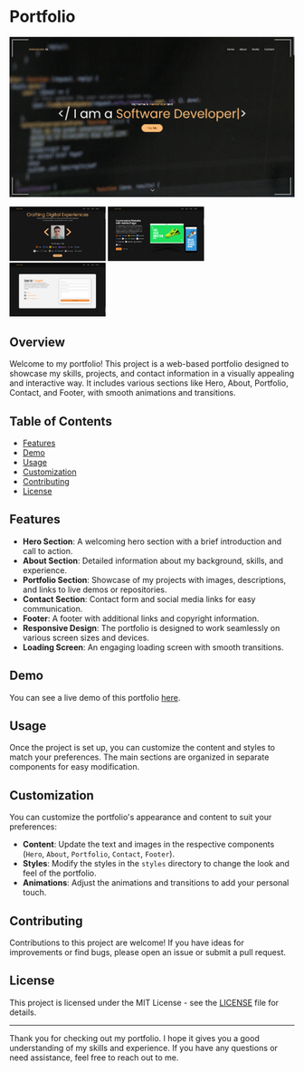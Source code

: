 # Portfolio

![Portfolio](Screenshot.png)

<p>
  <img src="Screenshot_2.png" alt="Screenshot 2" width="170">
  <img src="Screenshot_3.png" alt="Screenshot 3" width="170">
  <img src="Screenshot_4.png" alt="Screenshot 4" width="170">
</p>

## Overview

Welcome to my portfolio! This project is a web-based portfolio designed to showcase my skills, projects, and contact information in a visually appealing and interactive way. It includes various sections like Hero, About, Portfolio, Contact, and Footer, with smooth animations and transitions.

## Table of Contents

- [Features](#features)
- [Demo](#demo)
- [Usage](#usage)
- [Customization](#customization)
- [Contributing](#contributing)
- [License](#license)

## Features

- **Hero Section**: A welcoming hero section with a brief introduction and call to action.
- **About Section**: Detailed information about my background, skills, and experience.
- **Portfolio Section**: Showcase of my projects with images, descriptions, and links to live demos or repositories.
- **Contact Section**: Contact form and social media links for easy communication.
- **Footer**: A footer with additional links and copyright information.
- **Responsive Design**: The portfolio is designed to work seamlessly on various screen sizes and devices.
- **Loading Screen**: An engaging loading screen with smooth transitions.

## Demo

You can see a live demo of this portfolio [here](https://cojadev.github.io/Portfolio).

## Usage

Once the project is set up, you can customize the content and styles to match your preferences. The main sections are organized in separate components for easy modification.

## Customization

You can customize the portfolio's appearance and content to suit your preferences:

- **Content**: Update the text and images in the respective components (`Hero`, `About`, `Portfolio`, `Contact`, `Footer`).
- **Styles**: Modify the styles in the `styles` directory to change the look and feel of the portfolio.
- **Animations**: Adjust the animations and transitions to add your personal touch.

## Contributing

Contributions to this project are welcome! If you have ideas for improvements or find bugs, please open an issue or submit a pull request.

## License

This project is licensed under the MIT License - see the [LICENSE](LICENSE) file for details.

---

Thank you for checking out my portfolio. I hope it gives you a good understanding of my skills and experience. If you have any questions or need assistance, feel free to reach out to me.
